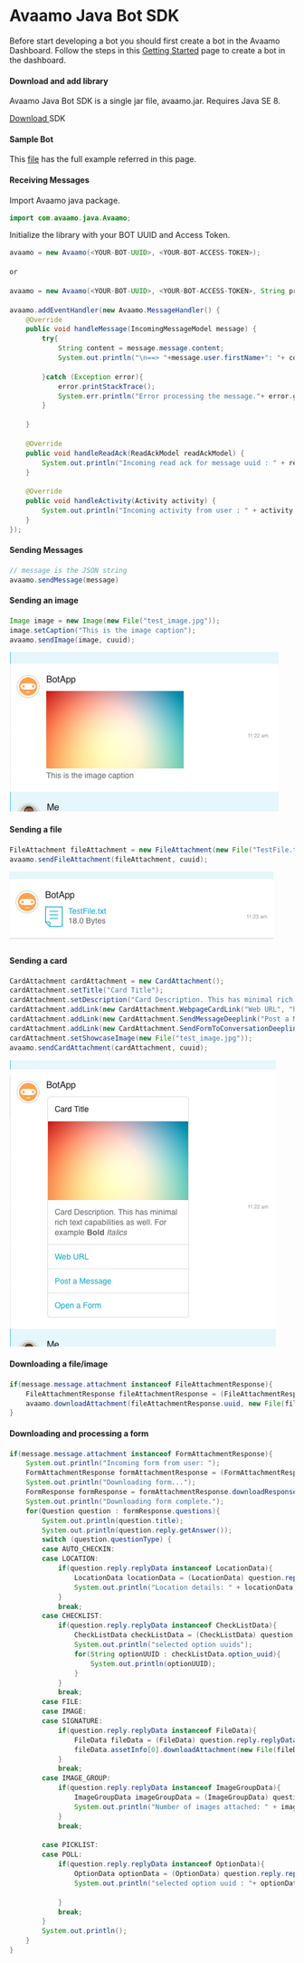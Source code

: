 # Avaamo Java Bot SDK

Before start developing a bot you should first create a bot in the Avaamo Dashboard.
Follow the steps in this [Getting Started](https://github.com/avaamo/java/wiki) page to create a bot in the dashboard.

#### Download and add library
Avaamo Java Bot SDK is a single jar file, avaamo.jar. Requires Java SE 8.

[ Download ](https://github.com/avaamo/java/blob/master/avaamo.jar?raw=true) SDK

#### Sample Bot

This [file](https://github.com/avaamo/java/blob/master/SampleBot.java?raw=true) has the full example referred in this page.

#### Receiving Messages

Import Avaamo java package.
```java
import com.avaamo.java.Avaamo;

```
Initialize the library with your BOT UUID and Access Token.

```java
avaamo = new Avaamo(<YOUR-BOT-UUID>, <YOUR-BOT-ACCESS-TOKEN>);

or

avaamo = new Avaamo(<YOUR-BOT-UUID>, <YOUR-BOT-ACCESS-TOKEN>, String proxyUsername, String proxyPassword, String proxyURI)

avaamo.addEventHandler(new Avaamo.MessageHandler() {
	@Override
	public void handleMessage(IncomingMessageModel message) {
		try{
			String content = message.message.content;
			System.out.println("\n==> "+message.user.firstName+": "+ content);					
			
		}catch (Exception error){
			error.printStackTrace();
			System.err.println("Error processing the message."+ error.getMessage());
		}

	}
	
	@Override
	public void handleReadAck(ReadAckModel readAckModel) {
		System.out.println("Incoming read ack for message uuid : " + readAckModel.read_ack.message_uuid );
	}
	
	@Override
	public void handleActivity(Activity activity) {
		System.out.println("Incoming activity from user : " + activity.user.firstName + " " + activity.user.lastName );
	}
});

```
#### Sending Messages

```java
// message is the JSON string
avaamo.sendMessage(message)
```

#### Sending an image

```java
Image image = new Image(new File("test_image.jpg"));
image.setCaption("This is the image caption");
avaamo.sendImage(image, cuuid);
```
![image](screenshots/image.png)

#### Sending a file

```java
FileAttachment fileAttachment = new FileAttachment(new File("TestFile.txt"));
avaamo.sendFileAttachment(fileAttachment, cuuid);
```
![image](screenshots/file.png)

#### Sending a card

```java
CardAttachment cardAttachment = new CardAttachment();
cardAttachment.setTitle("Card Title");
cardAttachment.setDescription("Card Description. This has minimal rich text capabilities as well. For example <b>Bold</b> <i>Italics</i>");
cardAttachment.addLink(new CardAttachment.WebpageCardLink("Web URL", "http://www.avaamo.com"));
cardAttachment.addLink(new CardAttachment.SendMessageDeeplink("Post a Message", "Sample Action"));
cardAttachment.addLink(new CardAttachment.SendFormToConversationDeeplink("Open a Form", "63c906c3-553e-9680-c273-28d1e54da050", "Say Yes", null));
cardAttachment.setShowcaseImage(new File("test_image.jpg"));
avaamo.sendCardAttachment(cardAttachment, cuuid);
```
![image](screenshots/card.png)

#### Downloading a file/image

```java
if(message.message.attachment instanceof FileAttachmentResponse){
	FileAttachmentResponse fileAttachmentResponse = (FileAttachmentResponse)message.message.attachment;
	avaamo.downloadAttachment(fileAttachmentResponse.uuid, new File(fileAttachmentResponse.name));
}
```

#### Downloading and processing a form

```java
if(message.message.attachment instanceof FormAttachmentResponse){
	System.out.println("Incoming form from user: ");
	FormAttachmentResponse formAttachmentResponse = (FormAttachmentResponse) message.message.attachment;
	System.out.println("Downloading form...");
	FormResponse formResponse = formAttachmentResponse.downloadResponse();
	System.out.println("Downloading form complete.");
	for(Question question : formResponse.questions){
		System.out.println(question.title);
		System.out.println(question.reply.getAnswer());
		switch (question.questionType) {
		case AUTO_CHECKIN:
		case LOCATION:
			if(question.reply.replyData instanceof LocationData){
				LocationData locationData = (LocationData) question.reply.replyData;
				System.out.println("Location details: " + locationData.lat + " :: " + locationData.lng);
			}
			break;
		case CHECKLIST:
			if(question.reply.replyData instanceof CheckListData){
				CheckListData checkListData = (CheckListData) question.reply.replyData;
				System.out.println("selected option uuids");
				for(String optionUUID : checkListData.option_uuid){
					System.out.println(optionUUID);
				}
			}
			break;
		case FILE:
		case IMAGE:
		case SIGNATURE:
			if(question.reply.replyData instanceof FileData){
				FileData fileData = (FileData) question.reply.replyData;
				fileData.assetInfo[0].downloadAttachment(new File(fileData.assetInfo[0].file_name));
			}
			break;
		case IMAGE_GROUP:
			if(question.reply.replyData instanceof ImageGroupData){
				ImageGroupData imageGroupData = (ImageGroupData) question.reply.replyData;
				System.out.println("Number of images attached: " + imageGroupData.fileNames.length);
			}
			break;
		
		case PICKLIST:
		case POLL:
			if(question.reply.replyData instanceof OptionData){
				OptionData optionData = (OptionData) question.reply.replyData;
				System.out.println("selected option uuid : "+ optionData.option_uuid);
				
			}
			break;
		}
		System.out.println();
	}
}

```

